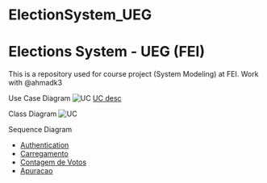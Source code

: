 # ElectionSystem_UEG

Elections System - UEG (FEI)
=========

This is a repository used for course project (System Modeling) at FEI. Work with @ahmadk3

Use Case Diagram
![UC](https://raw.githubusercontent.com/pamepeixinho/electionSystemUEG/master/Documentacao/Diagramas/UseCase.png)
[UC desc](https://github.com/pamepeixinho/electionSystemUEG/blob/master/Documentacao/Diagramas/casos_uso.pdf)

Class Diagram
![UC](https://raw.githubusercontent.com/pamepeixinho/electionSystemUEG/master/Documentacao/Diagramas/ClassDiagram.png)

Sequence Diagram
* [Authentication](https://raw.githubusercontent.com/pamepeixinho/electionSystemUEG/master/Documentacao/Diagramas/SequencdeDiagram_UC_Authentication.png)
* [Carregamento](https://raw.githubusercontent.com/pamepeixinho/electionSystemUEG/master/Documentacao/Diagramas/SequencdeDiagram_UC_Carregamento.png)
* [Contagem de Votos](https://raw.githubusercontent.com/pamepeixinho/electionSystemUEG/master/Documentacao/Diagramas/SequencdeDiagram_UC_ContagemdeVotos.png)
* [Apuracao](https://raw.githubusercontent.com/pamepeixinho/electionSystemUEG/master/Documentacao/Diagramas/SequencdeDiagram_UC_Apuracao.png)
